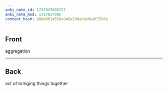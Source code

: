 ```yaml
---
anki_note_id: 1737037695727
anki_note_mod: 1737037695
content_hash: b88e0614559a948a190acbe9e4f258fe
---
```


## Front

aggregation

<hr/>

## Back

act of bringing things together